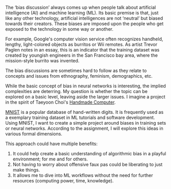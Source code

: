 The ‘bias discussion’ always comes up when people talk about artificial intelligence (AI) and machine learning (ML). Its basic premise is that, just like any other technology, artificial intelligences are not ‘neutral’ but biased towards their creators. These biases are imposed upon the people who get exposed to the technology in some way or another.

For example, Google's computer vision service often recognizes handheld, lengthy, light-colored objects as burritos or Wii remotes. As artist Trevor Paglen notes in an essay, this is an indicator that the training dataset was created by youngish engineers in the San Francisco bay area, where the mission-style burrito was invented.

The bias discussions are sometimes hard to follow as they relate to concepts and issues from ethnography, feminism, demographics, etc.

While the basic concept of bias in neural networks is interesting, the implied complexities are deterring. My question is whether the topic can be explored on a basic level, leaving aside the larger issues. I imagine a project in the spirit of Taeyoon Choi's [Handmade Computer](http://taeyoonchoi.com/projects/handmade-computer/).

[MNIST](http://yann.lecun.com/exdb/mnist/) is a popular database of hand-written digits. It is frequently used as a exemplary training dataset in ML tutorials and software development.
Using MNIST, I want to create a simple project around biases in training sets or neural networks. According to the assignment, I will explore this ideas in various formal dimensions.

This approach could have multiple benefits: 
1. It could help create a basic understanding of algorithmic bias in a playful environment; for me and for others.
2. Not having to worry about offensive faux pas could be liberating to just make things.
2. It allows me to dive into ML workflows without the need for further resources (computing power, time, knowledge).